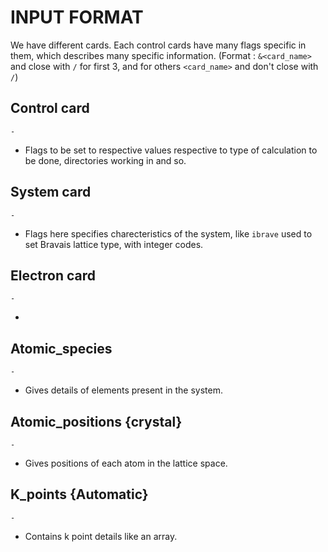 
# INPUT FORMAT

We have different cards. Each control cards have many flags specific in them, which describes many specific information.
(Format : `&<card_name>` and close with `/` for first 3, and for others `<card_name>` and don't close with `/`)

## Control card

    -

+ Flags to be set to respective values respective to type of calculation to be done, directories working in and so.

## System card

    -

+ Flags here specifies charecteristics of the system, like `ibrave` used to set Bravais lattice type, with integer codes.

## Electron card

    -

+

## Atomic_species

    -

+ Gives details of elements present in the system.

## Atomic_positions {crystal}

    -

+ Gives positions of each atom in the lattice space.

## K_points {Automatic}

    -

+ Contains k point details like an array.
